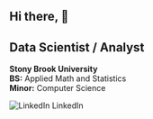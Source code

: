 ## Hi there,  👋

 
## Data Scientist / Analyst

**Stony Brook University**  
**BS:** Applied Math and Statistics  
**Minor:** Computer Science


<p>
  <a href="https://www.linkedin.com/in/sergei-n/" rel="nofollow noreferrer" style="text-decoration: none; color: inherit;">
    <img src="https://www.clipartmax.com/png/small/253-2535512_stony-brook-university-stony-brook-university-logo.png" alt="LinkedIn"> LinkedIn
  </a> &nbsp; 
</p>

<!--
**ssnez/ssnez** is a ✨ _special_ ✨ repository because its `README.md` (this file) appears on your GitHub profile
